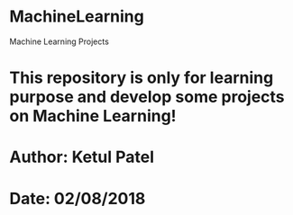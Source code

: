 # MachineLearning
Machine Learning Projects
# This repository is only for learning purpose and develop some projects on Machine Learning!
# Author: Ketul Patel
# Date: 02/08/2018



